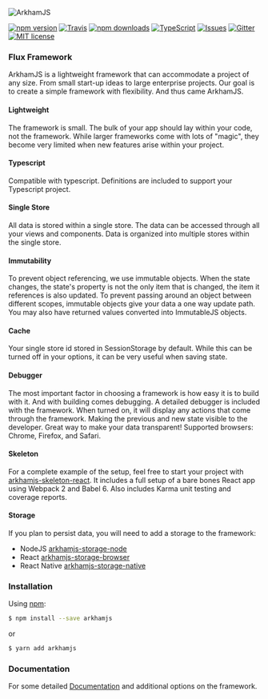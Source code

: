 ![ArkhamJS](https://nitrogenlabs.com/logos/gh-arkhamjs.png "ArkhamJS")

[![npm version](https://img.shields.io/npm/v/arkhamjs.svg?style=flat-square)](https://www.npmjs.com/package/arkhamjs)
[![Travis](https://img.shields.io/travis/nitrogenlabs/arkhamjs.svg?style=flat-square)](https://travis-ci.org/nitrogenlabs/arkhamjs)
[![npm downloads](https://img.shields.io/npm/dm/arkhamjs.svg?style=flat-square)](https://www.npmjs.com/package/arkhamjs)
[![TypeScript](https://badges.frapsoft.com/typescript/version/typescript-next.svg?v=101)](https://github.com/ellerbrock/typescript-badges/)
[![Issues](http://img.shields.io/github/issues/nitrogenlabs/arkhamjs.svg?style=flat-square)](https://github.com/nitrogenlabs/arkhamjs/issues)
[![Gitter](https://img.shields.io/gitter/room/NitrgenLabs/arkhamjs.svg?style=flat-square)](https://gitter.im/NitrogenLabs/arkhamjs)
[![MIT license](http://img.shields.io/badge/license-MIT-brightgreen.svg?style=flat-square)](http://opensource.org/licenses/MIT)

### Flux Framework
ArkhamJS is a lightweight framework that can accommodate a project of any size. From small start-up ideas to large enterprise projects. Our goal is to create a simple framework with flexibility. And thus came ArkhamJS.

#### Lightweight
The framework is small. The bulk of your app should lay within your code, not the framework. While larger frameworks come with lots of "magic", they become very limited when new features arise within your project.

#### Typescript
Compatible with typescript. Definitions are included to support your Typescript project.

#### Single Store
All data is stored within a single store. The data can be accessed through all your views and components. Data is organized into multiple stores within the single store.

#### Immutability
To prevent object referencing, we use immutable objects. When the state changes, the state's property is not the only item that is changed, the item it references is also updated. To prevent passing around an object between different scopes, immutable objects give your data a one way update path. You may also have returned values converted into ImmutableJS objects.

#### Cache
Your single store id stored in SessionStorage by default. While this can be turned off in your options, it can be very useful when saving state.

#### Debugger
The most important factor in choosing a framework is how easy it is to build with it. And with building comes debugging. A detailed debugger is included with the framework. When turned on, it will display any actions that come through the framework. Making the previous and new state visible to the developer. Great way to make your data transparent! Supported browsers: Chrome, Firefox, and Safari.

#### Skeleton
For a complete example of the setup, feel free to start your project with [arkhamjs-skeleton-react](https://github.com/nitrogenlabs/arkhamjs-skeleton-react).
It includes a full setup of a bare bones React app using Webpack 2 and Babel 6. Also includes Karma unit testing and coverage reports.

#### Storage
If you plan to persist data, you will need to add a storage to the framework:
 * NodeJS [arkhamjs-storage-node](https://github.com/nitrogenlabs/arkhamjs-storage-node)
 * React [arkhamjs-storage-browser](https://github.com/nitrogenlabs/arkhamjs-storage-browser)
 * React Native [arkhamjs-storage-native](https://github.com/nitrogenlabs/arkhamjs-storage-native)

### Installation

Using [npm](https://www.npmjs.com/):
```bash
$ npm install --save arkhamjs
```
or
```bash
$ yarn add arkhamjs
```

### Documentation
For some detailed [Documentation](http://www.arkhamjs.com) and additional options on the framework.